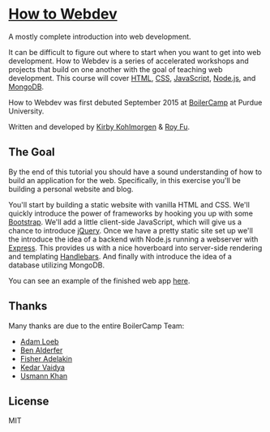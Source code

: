# [How to Webdev](http://boilercamp.github.io/how-to-webdev)

A mostly complete introduction into web development.

It can be difficult to figure out where to start when you want to get into web
development. How to Webdev is a series of accelerated workshops and projects
that build on one another with the goal of teaching web development. This course
will cover [HTML](https://developer.mozilla.org/en-US/docs/Web/HTML),
[CSS](https://developer.mozilla.org/en-US/docs/Web/CSS), [JavaScript](https://developer.mozilla.org/en-US/docs/Web/javascript),
[Node.js](https://nodejs.org/en/), and [MongoDB](https://www.mongodb.com/).

How to Webdev was first debuted September 2015 at [BoilerCamp](http://boilercamp.org/)
at Purdue University.

Written and developed by [Kirby Kohlmorgen](http://kirby.xyz/) & [Roy Fu](http://royfu.me/).

## The Goal

By the end of this tutorial you should have a sound understanding of how to
build an application for the web. Specifically, in this exercise you'll be
building a personal website and blog.

You'll start by building a static website with vanilla HTML and CSS. We'll
quickly introduce the power of frameworks by hooking you up with some [Bootstrap](http://getbootstrap.com/).
We'll add a little client-side JavaScript, which will give us a chance to
introduce [jQuery](https://jquery.com/). Once we have a pretty static site set
up we'll the introduce the idea of a backend with Node.js running a webserver
with [Express](http://expressjs.com/). This provides us with a nice hoverboard into
server-side rendering and templating [Handlebars](http://handlebarsjs.com/). And
finally with introduce the idea of a database utilizing MongoDB.

You can see an example of the finished web app [here](http://ricksanchez.herokuapp.com/).

## Thanks

Many thanks are due to the entire BoilerCamp Team:

- [Adam Loeb](https://github.com/aloeb)
- [Ben Alderfer](https://github.com/balderfer)
- [Fisher Adelakin](https://github.com/fadelakin)
- [Kedar Vaidya](https://github.com/kedarv)
- [Usmann Khan](https://github.com/UsmannK)

## License

MIT
